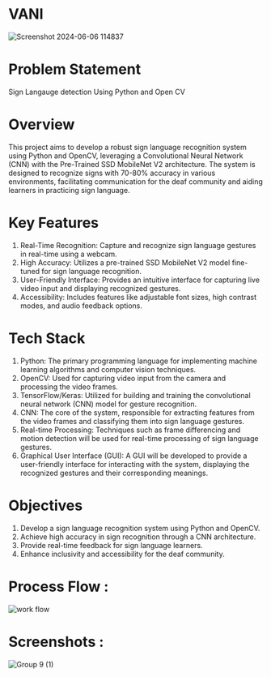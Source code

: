 
# VANI 
![Screenshot 2024-06-06 114837](https://github.com/Mrunalkhanke/Sign-Language-Detection-/assets/136327297/00526f79-18d0-42df-b4bb-7c0c301d2f2f)

# Problem Statement 
Sign Langauge detection Using Python and Open CV

# Overview
This project aims to develop a robust sign language recognition system using Python and OpenCV, leveraging a Convolutional Neural Network (CNN) with the Pre-Trained SSD MobileNet V2 architecture. 
The system is designed to recognize signs with 70-80% accuracy in various environments, facilitating communication for the deaf community and aiding learners in practicing sign language.

#  Key Features
1. Real-Time Recognition: Capture and recognize sign language gestures in real-time using a webcam.
2. High Accuracy: Utilizes a pre-trained SSD MobileNet V2 model fine-tuned for sign language recognition.
3. User-Friendly Interface: Provides an intuitive interface for capturing live video input and displaying recognized gestures.
4. Accessibility: Includes features like adjustable font sizes, high contrast modes, and audio feedback options.

# Tech Stack 
1.  Python: The primary programming language for implementing machine learning algorithms and computer vision techniques.
2.  OpenCV: Used for capturing video input from the camera and processing the video frames.
3. TensorFlow/Keras: Utilized for building and training the convolutional neural network (CNN) model for gesture recognition.
4. CNN: The core of the system, responsible for extracting features from the video frames and classifying them into sign language gestures.
5. Real-time Processing: Techniques such as frame differencing and motion detection will be used for real-time processing of sign language gestures.
6. Graphical User Interface (GUI): A GUI will be developed to provide a user-friendly interface for interacting with the system, displaying the recognized gestures and their corresponding meanings.

   
# Objectives
1. Develop a sign language recognition system using Python and OpenCV.
2. Achieve high accuracy in sign recognition through a CNN architecture.
3. Provide real-time feedback for sign language learners.
4. Enhance inclusivity and accessibility for the deaf community.

# Process Flow : 
![work flow](https://github.com/Mrunalkhanke/Sign-Language-Detection-/assets/136327297/cd49602a-10b6-4f57-ab1a-b02c583211cc)

# Screenshots :
![Group 9 (1)](https://github.com/Mrunalkhanke/Sign-Language-Detection-/assets/136327297/4163b208-269e-4ca3-8712-45ce65398c77)





